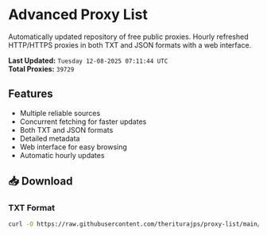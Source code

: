 # Advanced Proxy List

Automatically updated repository of free public proxies. Hourly refreshed HTTP/HTTPS proxies in both TXT and JSON formats with a web interface.

**Last Updated:** `Tuesday 12-08-2025 07:11:44 UTC`  
**Total Proxies:** `39729`

## Features
- Multiple reliable sources
- Concurrent fetching for faster updates
- Both TXT and JSON formats
- Detailed metadata
- Web interface for easy browsing
- Automatic hourly updates

## 📥 Download

### TXT Format
```bash
curl -O https://raw.githubusercontent.com/theriturajps/proxy-list/main/proxies.txt